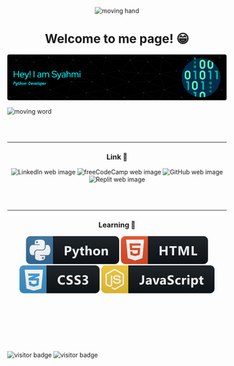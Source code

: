 <p align="center">
  <img width="200" src="https://raw.githubusercontent.com/iampavangandhi/iampavangandhi/master/gifs/Hi.gif" alt="moving hand">
</p>

<h1 align="center">Welcome to me page! 😁</h1>

![Header](./github-header-image.png)

<p href="https://git.io/typing-svg">
  <img src="https://readme-typing-svg.herokuapp.com/?lines=Hi+there!;I'm+Syahmi;What+about+yours?" alt="moving word">
</p>

<br /><br />

---

<h3 align="center">Link 🔗</h3>
<p align="center" href="https://www.linkedin.com/in/szx96" href="https://www.freecodecamp.org/SYAHMI-ROSLEE" href="https://github.com/Syahmiz" href="https://replit.com/@zikryx">
  <img src="https://img.shields.io/badge/linkedin-%230077B5.svg?style=for-the-badge&logo=linkedin&logoColor=white" alt="LinkedIn web image">
  <img src="https://img.shields.io/badge/Freecodecamp-%23123.svg?&style=for-the-badge&logo=freecodecamp&logoColor=green" alt="freeCodeCamp web image">
  <img src="https://img.shields.io/badge/github-%23121011.svg?style=for-the-badge&logo=github&logoColor=white" alt="GitHub web image">
  <img src="https://img.shields.io/badge/Replit-DD1200?style=for-the-badge&logo=Replit&logoColor=white" alt="Replit web image">
</p>

<br /><br />

---

<h3 align="center">Learning 📘</h3>
<p align="center" href="none">
  <img src="https://raw.githubusercontent.com/MikeCodesDotNET/ColoredBadges/master/svg/dev/languages/python.svg" alt="Python image">
  <img src="https://github.com/MikeCodesDotNET/ColoredBadges/raw/master/svg/dev/languages/html.svg" alt="html image">
  <img src="https://github.com/MikeCodesDotNET/ColoredBadges/raw/master/svg/dev/languages/css3.svg" alt="css3 image">
  <img src="https://github.com/MikeCodesDotNET/ColoredBadges/raw/master/svg/dev/languages/js.svg" alt="js image">
</p>
<br /><br /><br /><br /><br /><br />

![visitor badge](https://visitor-badge.glitch.me/badge?page_id=jwenjian.visitor-badge&left_color=red&right_color=green&left_text=Hello%20Visitors)
![visitor badge](https://custom-icon-badges.herokuapp.com/github/license/denvercoder1/custom-icon-badges?logo=repo)
